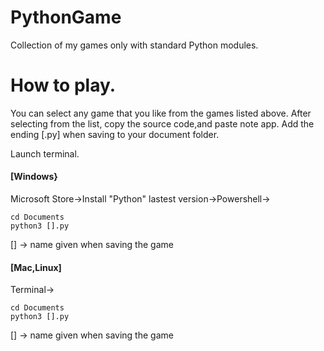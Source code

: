 # PythonGame
Collection of my games only with standard Python modules.
# How to play.
You can select any game that you like from the games listed above.
After selecting from the list, copy the source code,and paste note app.
Add the ending [.py] when saving to your document folder.

Launch terminal.
#### [Windows}
Microsoft Store→Install "Python" lastest version→Powershell→
```
cd Documents
python3 [].py
```
[] → name given when saving the game
#### [Mac,Linux]
Terminal→
```
cd Documents
python3 [].py
```
[] → name given when saving the game

